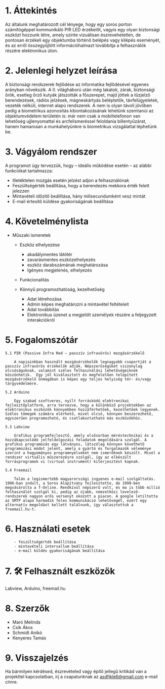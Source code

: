 # 1. Áttekintés

Az általunk meghatározott cél lényege, hogy egy soros porton számítógéppel kommunikáló PIR LED érzékelőt, vagyis egy olyan biztonsági eszközt hozzunk létre, amely szinte vizuálisan észrevehetetlen, de pontosan érzékeli egy objektumba történő belépés vagy kilépés eseményét, és az erről összegyűjtött információhalmazt továbbítja a felhasználók részére elektronikus úton.

# 2. Jelenlegi helyzet leírása

A biztonsági rendszerek fejlődése az informatika fejlődésével egyenes arányban növekszik. A II. világháború után még lakatok, zárak, biztonsági őrök, esetleg őrző kutyák játszották a főszerepet, majd jöttek a tűzjelző berendezések, rádiós jelzések, mágneskártyás beléptetők, távfelügyeletek, vezeték nélküli, internet alapú rendszerek. A nem is olyan távoli jövőben pedig a biometrikus azonosítás kibontakozásának lehetünk szemtanúi az objektumvédelem területén is: már nem csak a mobiltelefonon van lehetőség ujjlenyomattal és arcfelismeréssel feloldania billentyűzárat, hanem hamarosan a munkahelyünkre is biometrikus vizsgálattal léphetünk be.

# 3. Vágyálom rendszer
   
A programot úgy tervezzük, hogy – ideális működése esetén – az alábbi funkciókat tartalmazza:
-   Illetéktelen mozgás esetén jelzést adjon a felhasználónak
-   Feszültségérték beállítása, hogy a berendezés mekkora érték felett jelezzen
-   Mintavételi időzítő beállítása, hány milisecundumként vesz mintát
-   E-mail értesítő küldése gyakoriságának beállítása
    
# 4. Követelménylista
- Műszaki ismeretek
    - Eszköz elhelyezése
        - akadálymentes látótér
        - zavarásmentes eszközelhelyezés
        - eszköz darabszámának meghatározása
        - Igényes megjelenés, elhelyezés

    - Funkcionalitás
    - Könnyű programozhatóság, kezelhetőség
        - Adat létrehozása
        - Admin képes meghatározni a mintavétel feltételeit
        - Adat továbbítás
        - Elektronikus üzenet a megjelölt személyek részére a feljegyzett interakciókról

# 5. Fogalomszótár
    5.1 PIR (Passive Infra Red – passzív infravörös) mozgásérzékelő

        A napjainkban használt mozgásérzékelők legnagyobb csoportját a passzív infravörös érzékelők adják. Népszerűségüket viszonylag olcsóságuknak, valamint széles felhasználási lehetőségeiknek köszönhetik.  Egy jól kiválasztott és megfelelően telepített mozgásérzékelő önmagában is képes egy teljes helyiség tér- és/vagy tárgyvédelmére.     
    
    5.2 Arduino
        
        Egy szabad szoftveres, nyílt forráskódú elektronikai fejlesztőplatform, arra tervezve, hogy a különböző projektekben az elektronikus eszközök könnyebben hozzáférhetőek, kezelhetőek legyenek. Széles tömegek számára elérhető, mivel olcsó, könnyen beszerezhető, egyszerűen programozható, és csatlakoztatható más eszközökhöz.

    5.3 Labview

        Grafikus programfejlesztő, amely elsősorban méréstechnikai és a hozzákapcsolódó jelfeldolgozási feladatok megoldására szolgál. A grafikus programozás egy látványos, látszólag könnyen követhető programozási módot jelent, amely a gyártó és forgalmazók véleménye szerint a hagyományos programnyelveket nem ismerőknek készült. Mivel a rendszer virtuális műszerezésre szolgál, így az elkészült forrásprogramok vi (virtual instrument) kiterjesztést kapnak.

    5.4 Freemail
       
        Talán a legismertebb magyarországi ingyenes e-mail szolgáltatás. 1996-ban indult, a Soros Alapítvány fejlesztette, de 1999-ben megvásárolta a T-Online. Rendkívül népszerű volt, és ma is több millió felhasználót szolgál ki, pedig az újabb, nemzetközi levelező-rendszerek nagyon erős versenyt okozott a piacon. A google letiltotta az SMTP alapú harmadik feles kommunikáció lehetőségét, ezért egy alternatív megoldást kellett találnunk, így választottuk a freemail.hu-t.  
        
# 6. Használati esetek
        - feszültségérték beállítása 
        - mintavételi intervallum beállítása
        - e-mail küldés gyakoriságának beállítása

# 7. 🛠 Felhasznált eszközök

Labview, Arduino, freemail.hu

# 8. Szerzők

- Maró Melinda
- Csík Ákos
- Schmidt Anikó
- Kenyeres Tamás

# 9. Visszajelzés

Ha bármilyen kérdésed, észrevételed vagy építő jellegű kritikád van a projekttel kapcsolatban, írj a csapatunknak az asdfjkle6@gmail.com e-mail címre.

